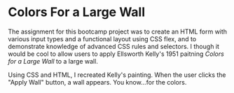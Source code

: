 # Colors For a Large Wall

The assignment for this bootcamp project was to create an HTML form with various input types and a functional layout using CSS flex, and to demonstrate knowledge of advanced CSS rules and selectors. I though it would be cool to allow users to apply Ellsworth Kelly's 1951 paitning _Colors for a Large Wall_ to a large wall. 

Using CSS and HTML, I recreated Kelly's painting. When the user clicks the "Apply Wall" button, a wall appears. You know...for the colors. 
